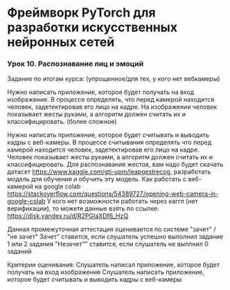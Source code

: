 # Фреймворк PyTorch для разработки искусственных нейронных сетей
### Урок 10. Распознавание лиц и эмоций
Задание по итогам курса:
(упрощенное/для тех, у кого нет вебкамеры)

Нужно написать приложение, которое будет получать на вход изображение.
В процессе определять, что перед камерой находится человек, задетектировав его лицо на кадре.
На изображении человек показывает жесты руками, а алгоритм должен считать их и классифицировать.
(более сложное)

Нужно написать приложение, которое будет считывать и выводить кадры с веб-камеры.
В процессе считывания определять что перед камерой находится человек, задетектировав его лицо на кадре.
Человек показывает жесты руками, а алгоритм должен считать их и классифицировать.
Для распознавания жестов, вам надо будет скачать датасет https://www.kaggle.com/gti-upm/leapgestrecog, разработать модель для обучения и обучить эту модель.
Как работать с веб-камерой на google colab https://stackoverflow.com/questions/54389727/opening-web-camera-in-google-colab
У кого нет возможности работать через каггл (нет верификации), то можете данные взять по ссылке: https://disk.yandex.ru/d/R2PGlaXDf6_HzQ

Данная промежуточная аттестация оценивается по системе "зачет" / "не зачет"
Зачет" ставится, если слушатель успешно выполнил задание 1 или 2 задания
"Незачет"" ставится, если слушатель не выплнил 0 заданий

Критерии оценивания:
Слушатель написал приложение, которое будет получать на вход изображение
Слушатель написать приложение, которое будет считывать и выводить кадры с веб-камеры
